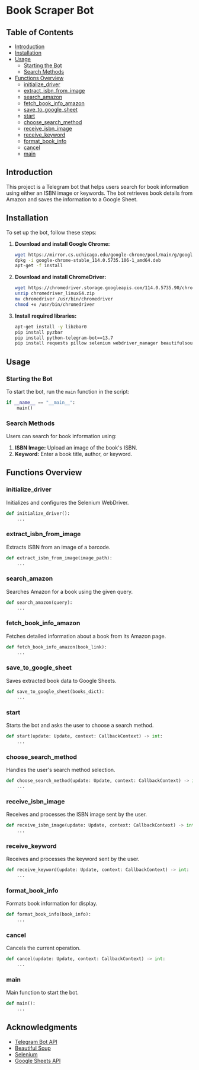 
# Book Scraper Bot 

## Table of Contents
- [Introduction](#introduction)
- [Installation](#installation)
- [Usage](#usage)
  - [Starting the Bot](#starting-the-bot)
  - [Search Methods](#search-methods)
- [Functions Overview](#functions-overview)
  - [initialize_driver](#initialize_driver)
  - [extract_isbn_from_image](#extract_isbn_from_image)
  - [search_amazon](#search_amazon)
  - [fetch_book_info_amazon](#fetch_book_info_amazon)
  - [save_to_google_sheet](#save_to_google_sheet)
  - [start](#start)
  - [choose_search_method](#choose_search_method)
  - [receive_isbn_image](#receive_isbn_image)
  - [receive_keyword](#receive_keyword)
  - [format_book_info](#format_book_info)
  - [cancel](#cancel)
  - [main](#main)

## Introduction
This project is a Telegram bot that helps users search for book information using either an ISBN image or keywords. The bot retrieves book details from Amazon and saves the information to a Google Sheet.

## Installation
To set up the bot, follow these steps:

1. **Download and install Google Chrome:**
   ```bash
   wget https://mirror.cs.uchicago.edu/google-chrome/pool/main/g/google-chrome-stable/google-chrome-stable_114.0.5735.106-1_amd64.deb
   dpkg -i google-chrome-stable_114.0.5735.106-1_amd64.deb
   apt-get -f install
   ```

2. **Download and install ChromeDriver:**
   ```bash
   wget https://chromedriver.storage.googleapis.com/114.0.5735.90/chromedriver_linux64.zip
   unzip chromedriver_linux64.zip
   mv chromedriver /usr/bin/chromedriver
   chmod +x /usr/bin/chromedriver
   ```

3. **Install required libraries:**
   ```bash
   apt-get install -y libzbar0
   pip install pyzbar
   pip install python-telegram-bot==13.7
   pip install requests pillow selenium webdriver_manager beautifulsoup4 pandas gspread oauth2client
   ```

## Usage

### Starting the Bot
To start the bot, run the `main` function in the script:
```python
if __name__ == "__main__":
    main()
```

### Search Methods
Users can search for book information using:
1. **ISBN Image:** Upload an image of the book's ISBN.
2. **Keyword:** Enter a book title, author, or keyword.

## Functions Overview

### initialize_driver
Initializes and configures the Selenium WebDriver.
```python
def initialize_driver():
    ...
```

### extract_isbn_from_image
Extracts ISBN from an image of a barcode.
```python
def extract_isbn_from_image(image_path):
    ...
```

### search_amazon
Searches Amazon for a book using the given query.
```python
def search_amazon(query):
    ...
```

### fetch_book_info_amazon
Fetches detailed information about a book from its Amazon page.
```python
def fetch_book_info_amazon(book_link):
    ...
```

### save_to_google_sheet
Saves extracted book data to Google Sheets.
```python
def save_to_google_sheet(books_dict):
    ...
```

### start
Starts the bot and asks the user to choose a search method.
```python
def start(update: Update, context: CallbackContext) -> int:
    ...
```

### choose_search_method
Handles the user's search method selection.
```python
def choose_search_method(update: Update, context: CallbackContext) -> int:
    ...
```

### receive_isbn_image
Receives and processes the ISBN image sent by the user.
```python
def receive_isbn_image(update: Update, context: CallbackContext) -> int:
    ...
```

### receive_keyword
Receives and processes the keyword sent by the user.
```python
def receive_keyword(update: Update, context: CallbackContext) -> int:
    ...
```

### format_book_info
Formats book information for display.
```python
def format_book_info(book_info):
    ...
```

### cancel
Cancels the current operation.
```python
def cancel(update: Update, context: CallbackContext) -> int:
    ...
```

### main
Main function to start the bot.
```python
def main():
    ...
```

## Acknowledgments
- [Telegram Bot API](https://core.telegram.org/bots/api)
- [Beautiful Soup](https://www.crummy.com/software/BeautifulSoup/)
- [Selenium](https://www.selenium.dev/)
- [Google Sheets API](https://developers.google.com/sheets/api)

